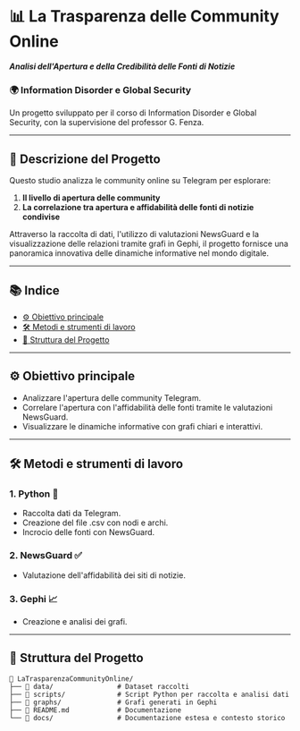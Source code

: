# 📊 **La Trasparenza delle Community Online**  
**_Analisi dell'Apertura e della Credibilità delle Fonti di Notizie_**  

### 🌍 Information Disorder e Global Security  
Un progetto sviluppato per il corso di Information Disorder e Global Security, con la supervisione del professor G. Fenza.

---

## 🚀 **Descrizione del Progetto**  
Questo studio analizza le community online su Telegram per esplorare:  
1. **Il livello di apertura delle community**  
2. **La correlazione tra apertura e affidabilità delle fonti di notizie condivise**  

Attraverso la raccolta di dati, l'utilizzo di valutazioni NewsGuard e la visualizzazione delle relazioni tramite grafi in Gephi, il progetto fornisce una panoramica innovativa delle dinamiche informative nel mondo digitale.  

---

## 📚 **Indice**  
- [⚙️ Obiettivo principale](#-obiettivi)  
- [🛠️ Metodi e strumenti di lavoro](#️-strumenti-utilizzati)  
- [📂 Struttura del Progetto](#-struttura-del-progetto)

---

## ⚙️ **Obiettivo principale**  
- Analizzare l'apertura delle community Telegram.  
- Correlare l'apertura con l'affidabilità delle fonti tramite le valutazioni NewsGuard.  
- Visualizzare le dinamiche informative con grafi chiari e interattivi.  

---

## 🛠️ **Metodi e strumenti di lavoro**  
### 1. **Python** 🐍  
- Raccolta dati da Telegram.  
- Creazione del file .csv con nodi e archi.  
- Incrocio delle fonti con NewsGuard.  

### 2. **NewsGuard** ✅  
- Valutazione dell'affidabilità dei siti di notizie.  

### 3. **Gephi** 📈  
- Creazione e analisi dei grafi.  

---

## 📂 **Struttura del Progetto**  
```plaintext
📁 LaTrasparenzaCommunityOnline/
├── 📂 data/                # Dataset raccolti
├── 📂 scripts/             # Script Python per raccolta e analisi dati
├── 📂 graphs/              # Grafi generati in Gephi
├── 📄 README.md            # Documentazione
└── 📂 docs/                # Documentazione estesa e contesto storico

